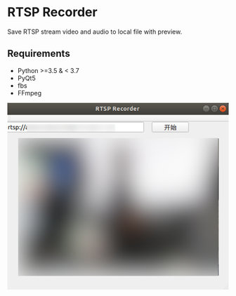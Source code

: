 # RTSP Recorder
Save RTSP stream video and audio to local file with preview.

## Requirements
- Python >=3.5 & < 3.7
- PyQt5
- fbs
- FFmpeg

![1567738999122](images/1567738999122.png)
